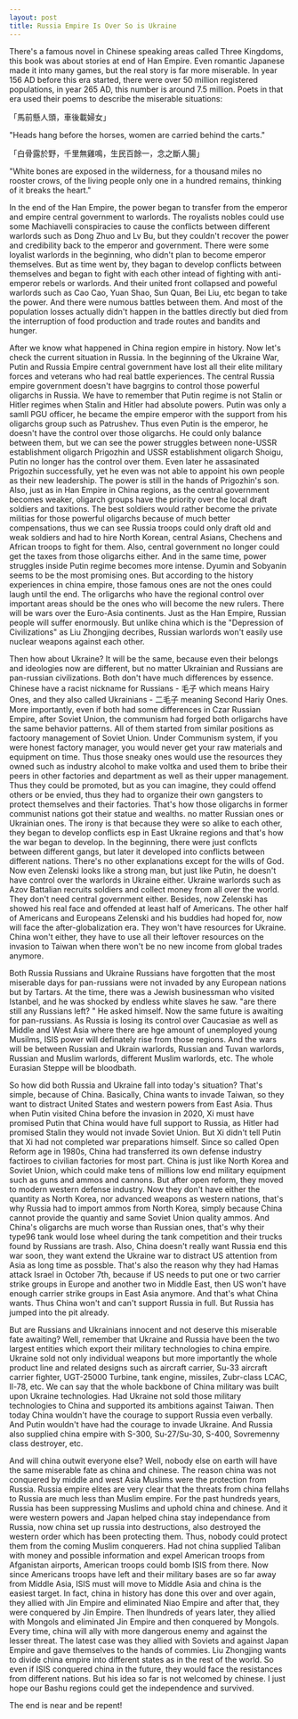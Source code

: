 ```yaml
---
layout: post
title: Russia Empire Is Over So is Ukraine
---
```


There's a famous novel in Chinese speaking areas called Three Kingdoms, this book was about stories at end of Han Empire. Even romantic Japanese made it into many games, but the real story is far more miserable. In year 156 AD before this era started, there were over 50 million registered populations, in year 265 AD, this number is around 7.5 million. Poets in that era used their poems to describe the miserable situations:

「馬前懸人頭，車後載婦女」

"Heads hang before the horses, women are carried behind the carts."

「白骨露於野，千里無雞鳴，生民百餘一，念之斷人腸」

"White bones are exposed in the wilderness, for a thousand miles no rooster crows, of the living people only one in a hundred remains, thinking of it breaks the heart."

In the end of the Han Empire, the power began to transfer from the emperor and empire central government to warlords. The royalists nobles could use some Machiavelli conspiracies to cause the conflicts between different warlords such as Dong Zhuo and Lv Bu, but they couldn't recover the power and credibility back to the emperor and government. There were some loyalist warlords in the beginning, who didn't plan to become emperor themselves. But as time went by, they bagan to develop conflicts between themselves and began to fight with each other intead of fighting with anti-emperor rebels or warlords. And their united front collapsed and poweful warlords such as Cao Cao, Yuan Shao, Sun Quan, Bei Liu, etc began to take the power. And there were numous battles between them. And most of the population losses actually didn't happen in the battles directly but died from the interruption of food production and trade routes and bandits and hunger.

After we know what happened in China region empire in history. Now let's check the current situation in Russia. In the beginning of the Ukraine War, Putin and Russia Empire central government have lost all their elite military forces and veterans who had real battle experiences. The central Russia empire government doesn't have bagrgins to control those powerful oligarchs in Russia. We have to remember that Putin regime is not Stalin or Hitler regimes when Stalin and Hitler had absolute powers. Putin was only a samll PGU officer, he became the empire emperor with the support from his oligarchs group such as Patrushev. Thus even Putin is the emperor, he doesn't have the control over those oligarchs. He could only balance between them, but we can see the power struggles between none-USSR establishment oligarch Prigozhin and USSR establishment oligarch Shoigu, Putin no longer has the control over them. Even later he assasinated Prigozhin successfully, yet he even was not able to appoint his own people as their new leadership. The power is still in the hands of Prigozhin's son. Also, just as in Han Empire in China regions, as the central government becomes weaker, oligarch groups have the priority over the local draft soldiers and taxitions. The best soldiers would rather become the private militias for those powerful oligarchs because of much better compensations, thus we can see Russia troops could only draft old and weak soldiers and had to hire North Korean, central Asians, Chechens and African troops to fight for them. Also, central government no longer could get the taxes from those oligarchs either. And in the same time, power struggles inside Putin regime becomes more intense. Dyumin and Sobyanin seems to be the most promising ones. But according to the history experiences in china empire, those famous ones are not the ones could laugh until the end. The orligarchs who have the regional control over important areas should be the ones who will become the new rulers. There will be wars over the Euro-Asia continents. Just as the Han Empire, Russian people will suffer enormously. But unlike china which is the "Depression of Civilizations" as Liu Zhongjing decribes, Russian warlords won't easily use nuclear weapons against each other.

Then how about Ukraine? It will be the same, because even their belongs and ideologies now are different, but no matter Ukrainian and Russians are pan-russian civilizations. Both don't have much differences by essence. Chinese have a racist nickname for Russians - 毛子 which means Hairy Ones, and they also called Ukrainians - 二毛子 meaning Second Hariy Ones. More importantly, even if both had some differences in Czar Russian Empire, after Soviet Union, the communism had forged both orligarchs have the same behavior patterns. All of them started from similar positions as factoory management of Soviet Union. Under Communism system, if you were honest factory manager, you would never get your raw materials and equipment on time. Thus those sneaky ones would use the resources they owned such as industry alcohol to make voltka and used them to bribe their peers in other factories and department as well as their upper management. Thus they could be promoted, but as you can imagine, they could offend others or be envied, thus they had to organize their own gangsters to protect themselves and their factories. That's how those oligarchs in former communist nations got their statue and wealths. no matter Russian ones or Ukrainian ones. The irony is that because they were so alike to each other, they began to develop conflicts esp in East Ukraine regions and that's how the war began to develop. In the beginning, there were just conflcts between different gangs, but later it developed into conflicts between different nations. There's no other explanations except for the wills of God. Now even Zelenski looks like a strong man, but just like Putin, he doesn't have control over the warlords in Ukraine either. Ukraine warlords such as Azov Battalian recruits soldiers and collect money from all over the world. They don't need central government either. Besides, now Zelenski has showed his real face and offended at least half of Americans. The other half of Americans and Europeans Zelenski and his buddies had hoped for, now will face the after-globalization era. They won't have resources for Ukraine. China won't either, they have to use all their leftover resources on the invasion to Taiwan when there won't be no new income from global trades anymore. 

Both Russia Russians and Ukraine Russians have forgotten that the most miserable days for pan-russians were not invaded by any European nations but by Tartars. At the time, there was a Jewish businessman who visited Istanbel, and he was shocked by endless white slaves he saw. "are there still any Russians left? " He asked himself. Now the same future is awaiting for pan-russians. As Russia is losing its control over Caucasiae as well as Middle and West Asia where there are hge amount of unemployed young Musilms, ISIS power will definately rise from those regions. And the wars will be between Russian and Ukrain warlords, Russian and Tuvan warlords, Russian and Muslim warlords, different Muslim warlords, etc. The whole Eurasian Steppe will be bloodbath. 

So how did both Russia and Ukraine fall into today's situation? That's simple, because of China. Basically, China wants to invade Taiwan, so they want to distract United States and western powers from East Asia. Thus when Putin visited China before the invasion in 2020, Xi must have promised Putin that China would have full support to Russia, as Hitler had promised Stalin they would not invade Soviet Union. But Xi didn't tell Putin that Xi had not completed war preparations himself. Since so called Open Reform age in 1980s, China had transferred its own defense industry factiroes to civilian factories for most part. China is just like North Korea and Soviet Union, which could make tens of millions low end military equipment such as guns and ammos and cannons. But after open reform, they moved to modern western defense industry. Now they don't have either the quantity as North Korea, nor advanced weapons as western nations, that's why Russia had to import ammos from North Korea, simply because China cannot provide the quantiy and same Soviet Union quality ammos. And China's oligarchs are much worse than Russian ones, that's why their type96 tank would lose wheel during the tank competition and their trucks found by Russians are trash. Also, China doesn't really want Russia end this war soon, they want extend the Ukraine war to distract US attention from Asia as long time as possble. That's also the reason why they had Hamas attack Israel in October 7th, because if US needs to put one or two carrier strike groups in Europe and another two in Middle East, then US won't have enough carrier strike groups in East Asia anymore. And that's what China wants. Thus China won't and can't support Russia in full. But Russia has jumped into the pit already.

But are Russians and Ukrainians innocent and not deserve this miserable fate awaiting? Well, remember that Ukraine and Russia have been the two largest entities which export their military technologies to china empire. Ukraine sold not only individual weapons but more importantly the whole product line and related designs such as aircraft carrier, Su-33 aircraft carrier fighter, UGT-25000 Turbine, tank engine, missiles, Zubr-class LCAC, Il-78, etc. We can say that the whole backbone of China military was built upon Ukraine technologies. Had Ukraine not sold those military technologies to China and supported its ambitions against Taiwan. Then today China wouldn't have the courage to support Russia even verbally. And Putin wouldn't have had the courage to invade Ukraine. And Russia also supplied china empire with S-300, Su-27/Su-30, S-400, Sovremenny class destroyer, etc.  

And will china outwit everyone else? Well, nobody else on earth will have the same miserable fate as china and chinese. The reason china was not conquered by middle and west Asia Muslims were the protection from Russia. Russia empire elites are very clear that the threats from china fellahs to Russia are much less than Muslim empire. For the past hundreds years, Russia has been suppressing Muslims and uphold china and chinese. And it were western powers and Japan helped china stay independance from Russia, now china set up russia into destructions, also destroyed the western order which has been protecting them. Thus, nobody could protect them from the coming Muslim conquerers. Had not china supplied Taliban with money and possible information and expel American troops from Afganistan airports, American troops could bomb ISIS from there. Now since Americans troops have left and their military bases are so far away from Middle Asia, ISIS must will move to Middle Asia and china is the easiest target. In fact, china in history has done this over and over again, they allied with Jin Empire and eliminated Niao Empire and after that, they were conquered by Jin Empire. Then lhundreds of years later, they allied with Mongols and eliminated Jin Empire and then conquered by Mongols. Every time, china will ally with more dangerous enemy and against the lesser threat. The latest case was they allied with Soviets and against Japan Empire and gave themselves to the hands of commies. Liu Zhongjing wants to divide china empire into different states as in the rest of the world. So even if ISIS conquered china in the future, they would face the resistances from different nations. But his idea so far is not welcomed by chinese. I just hope our Bashu regions could get the independence and survived.

The end is near and be repent!